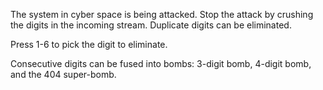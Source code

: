 The system in cyber space is being attacked.  Stop the attack by crushing the digits in the incoming stream. Duplicate digits can be eliminated.

Press 1-6 to pick the digit to eliminate.

Consecutive digits can be fused into bombs:  3-digit bomb, 4-digit bomb, and the 404 super-bomb.